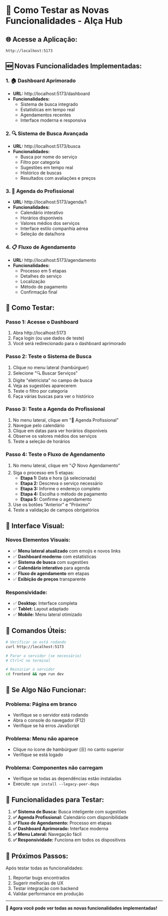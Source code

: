 # 🎯 Como Testar as Novas Funcionalidades - Alça Hub

## 🌐 **Acesse a Aplicação:**
```
http://localhost:5173
```

## 🆕 **Novas Funcionalidades Implementadas:**

### **1. 🏠 Dashboard Aprimorado**
- **URL:** http://localhost:5173/dashboard
- **Funcionalidades:**
  - Sistema de busca integrado
  - Estatísticas em tempo real
  - Agendamentos recentes
  - Interface moderna e responsiva

### **2. 🔍 Sistema de Busca Avançada**
- **URL:** http://localhost:5173/busca
- **Funcionalidades:**
  - Busca por nome do serviço
  - Filtro por categoria
  - Sugestões em tempo real
  - Histórico de buscas
  - Resultados com avaliações e preços

### **3. 📅 Agenda do Profissional**
- **URL:** http://localhost:5173/agenda/1
- **Funcionalidades:**
  - Calendário interativo
  - Horários disponíveis
  - Valores médios dos serviços
  - Interface estilo companhia aérea
  - Seleção de data/hora

### **4. 📋 Fluxo de Agendamento**
- **URL:** http://localhost:5173/agendamento
- **Funcionalidades:**
  - Processo em 5 etapas
  - Detalhes do serviço
  - Localização
  - Método de pagamento
  - Confirmação final

## 🧪 **Como Testar:**

### **Passo 1: Acesse o Dashboard**
1. Abra http://localhost:5173
2. Faça login (ou use dados de teste)
3. Você será redirecionado para o dashboard aprimorado

### **Passo 2: Teste o Sistema de Busca**
1. Clique no menu lateral (hambúrguer)
2. Selecione "🔍 Buscar Serviços"
3. Digite "eletricista" no campo de busca
4. Veja as sugestões aparecerem
5. Teste o filtro por categoria
6. Faça várias buscas para ver o histórico

### **Passo 3: Teste a Agenda do Profissional**
1. No menu lateral, clique em "📅 Agenda Profissional"
2. Navegue pelo calendário
3. Clique em datas para ver horários disponíveis
4. Observe os valores médios dos serviços
5. Teste a seleção de horários

### **Passo 4: Teste o Fluxo de Agendamento**
1. No menu lateral, clique em "📋 Novo Agendamento"
2. Siga o processo em 5 etapas:
   - **Etapa 1:** Data e hora (já selecionada)
   - **Etapa 2:** Descreva o serviço necessário
   - **Etapa 3:** Informe o endereço completo
   - **Etapa 4:** Escolha o método de pagamento
   - **Etapa 5:** Confirme o agendamento
3. Use os botões "Anterior" e "Próximo"
4. Teste a validação de campos obrigatórios

## 🎨 **Interface Visual:**

### **Novos Elementos Visuais:**
- ✅ **Menu lateral atualizado** com emojis e novos links
- ✅ **Dashboard moderno** com estatísticas
- ✅ **Sistema de busca** com sugestões
- ✅ **Calendário interativo** para agenda
- ✅ **Fluxo de agendamento** em etapas
- ✅ **Exibição de preços** transparente

### **Responsividade:**
- ✅ **Desktop:** Interface completa
- ✅ **Tablet:** Layout adaptado
- ✅ **Mobile:** Menu lateral otimizado

## 🔧 **Comandos Úteis:**

```bash
# Verificar se está rodando
curl http://localhost:5173

# Parar o servidor (se necessário)
# Ctrl+C no terminal

# Reiniciar o servidor
cd frontend && npm run dev
```

## 🐛 **Se Algo Não Funcionar:**

### **Problema: Página em branco**
- Verifique se o servidor está rodando
- Abra o console do navegador (F12)
- Verifique se há erros JavaScript

### **Problema: Menu não aparece**
- Clique no ícone de hambúrguer (☰) no canto superior
- Verifique se está logado

### **Problema: Componentes não carregam**
- Verifique se todas as dependências estão instaladas
- Execute: `npm install --legacy-peer-deps`

## 🎯 **Funcionalidades para Testar:**

1. **✅ Sistema de Busca:** Busca inteligente com sugestões
2. **✅ Agenda Profissional:** Calendário com disponibilidade
3. **✅ Fluxo de Agendamento:** Processo em etapas
4. **✅ Dashboard Aprimorado:** Interface moderna
5. **✅ Menu Lateral:** Navegação fácil
6. **✅ Responsividade:** Funciona em todos os dispositivos

## 🚀 **Próximos Passos:**

Após testar todas as funcionalidades:
1. Reportar bugs encontrados
2. Sugerir melhorias de UX
3. Testar integração com backend
4. Validar performance em produção

---

**🎉 Agora você pode ver todas as novas funcionalidades implementadas!**
